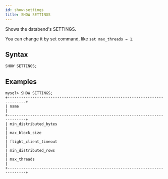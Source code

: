 ```yaml
---
id: show-settings
title: SHOW SETTINGS
---
```


Shows the databend's SETTINGS.

You can change it by set command, like `set max_threads = 1`.

## Syntax

```
SHOW SETTINGS;
```

## Examples

```
mysql> SHOW SETTINGS;
+------------------------------------------------------------------------------+
| name                                                                         |
+------------------------------------------------------------------------------+
| min_distributed_bytes                                                        |
| max_block_size                                                               |
| flight_client_timeout                                                        |
| min_distributed_rows                                                         |
| max_threads                                                                  |
+------------------------------------------------------------------------------+
```

